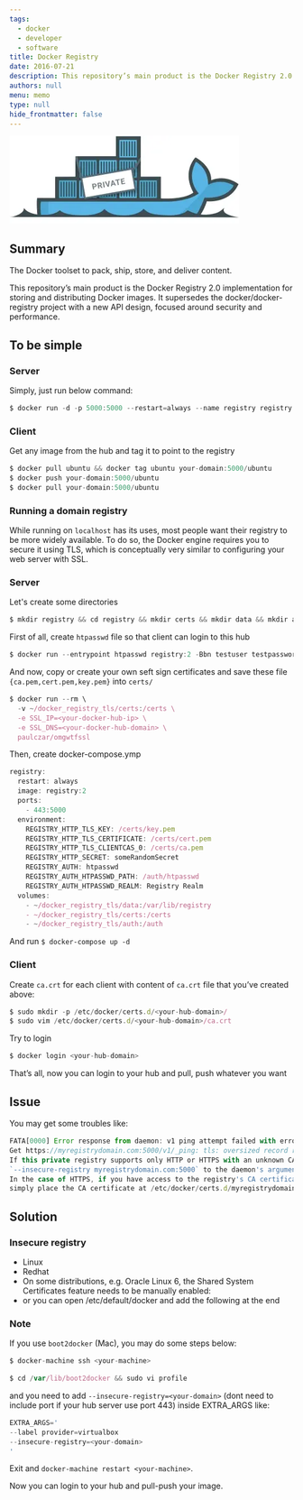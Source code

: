 ```yaml
---
tags: 
  - docker
  - developer
  - software
title: Docker Registry
date: 2016-07-21
description: This repository’s main product is the Docker Registry 2.0 implementation for storing and distributing Docker images. It supersedes the docker/docker-registry project with a new API design, focused around security and performance.
authors: null
menu: memo
type: null
hide_frontmatter: false
---
```


![](assets/docker-registry_460b62865d3bc638b0bb0c4f7e23260e_md5.webp)

## Summary
The Docker toolset to pack, ship, store, and deliver content.

This repository’s main product is the Docker Registry 2.0 implementation for storing and distributing Docker images. It supersedes the docker/docker-registry project with a new API design, focused around security and performance.

## To be simple
### Server
Simply, just run below command:

```javascript
$ docker run -d -p 5000:5000 --restart=always --name registry registry:2
```

### Client
Get any image from the hub and tag it to point to the registry

```javascript
$ docker pull ubuntu && docker tag ubuntu your-domain:5000/ubuntu
$ docker push your-domain:5000/ubuntu
$ docker pull your-domain:5000/ubuntu
```

### Running a domain registry
While running on `localhost` has its uses, most people want their registry to be more widely available. To do so, the Docker engine requires you to secure it using TLS, which is conceptually very similar to configuring your web server with SSL.

### Server
Let's create some directories

```javascript
$ mkdir registry && cd registry && mkdir certs && mkdir data && mkdir auth
```

First of all, create `htpasswd` file so that client can login to this hub

```javascript
$ docker run --entrypoint htpasswd registry:2 -Bbn testuser testpassword > auth/htpasswd
```

And now, copy or create your own seft sign certificates and save these file `{ca.pem,cert.pem,key.pem}` into `certs/`

```javascript
$ docker run --rm \
  -v ~/docker_registry_tls/certs:/certs \
  -e SSL_IP=<your-docker-hub-ip> \
  -e SSL_DNS=<your-docker-hub-domain> \
  paulczar/omgwtfssl
```

Then, create docker-compose.ymp

```javascript
registry:
  restart: always
  image: registry:2
  ports:
    - 443:5000
  environment:
    REGISTRY_HTTP_TLS_KEY: /certs/key.pem
    REGISTRY_HTTP_TLS_CERTIFICATE: /certs/cert.pem
    REGISTRY_HTTP_TLS_CLIENTCAS_0: /certs/ca.pem
    REGISTRY_HTTP_SECRET: someRandomSecret
    REGISTRY_AUTH: htpasswd
    REGISTRY_AUTH_HTPASSWD_PATH: /auth/htpasswd
    REGISTRY_AUTH_HTPASSWD_REALM: Registry Realm
  volumes:
    - ~/docker_registry_tls/data:/var/lib/registry
    - ~/docker_registry_tls/certs:/certs
    - ~/docker_registry_tls/auth:/auth
```

And run `$ docker-compose up -d`

### Client
Create `ca.crt` for each client with content of `ca.crt` file that you’ve created above:

```javascript
$ sudo mkdir -p /etc/docker/certs.d/<your-hub-domain>/
$ sudo vim /etc/docker/certs.d/<your-hub-domain>/ca.crt
```

Try to login

```javascript
$ docker login <your-hub-domain>
```

That’s all, now you can login to your hub and pull, push whatever you want

## Issue
You may get some troubles like:

```javascript
FATA[0000] Error response from daemon: v1 ping attempt failed with error:
Get https://myregistrydomain.com:5000/v1/_ping: tls: oversized record received with length 20527.
If this private registry supports only HTTP or HTTPS with an unknown CA certificate,please add
`--insecure-registry myregistrydomain.com:5000` to the daemon's arguments.
In the case of HTTPS, if you have access to the registry's CA certificate, no need for the flag;
simply place the CA certificate at /etc/docker/certs.d/myregistrydomain.com:5000/ca.crt
```

## Solution

### Insecure registry
* Linux
* Redhat
* On some distributions, e.g. Oracle Linux 6, the Shared System Certificates feature needs to be manually enabled:
* or you can open /etc/default/docker and add the following at the end

### Note
If you use `boot2docker` (Mac), you may do some steps below:

```javascript
$ docker-machine ssh <your-machine>
```

```javascript
$ cd /var/lib/boot2docker && sudo vi profile
```

and you need to add `--insecure-registry=<your-domain>` (dont need to include port if your hub server use port 443) inside EXTRA_ARGS like:

```javascript
EXTRA_ARGS='
--label provider=virtualbox
--insecure-registry=<your-domain>
'
```

Exit and `docker-machine restart <your-machine>`.

Now you can login to your hub and pull-push your image.
